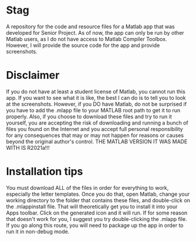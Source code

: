# Stag
A repository for the code and resource files for a Matlab app that was developed for Senior Project. As of now, the app can only be run by other Matlab users, as I do not have access to Matlab Compiler Toolbox. However, I will provide the source code for the app and provide screenshots.

# Disclaimer
If you do not have at least a student license of Matlab, you cannot run this app. If you want to see what it is like, the best I can do is to tell you to look at the screenshots. However, if you DO have Matlab, do not be surprised if you have to add the .mlapp file to your MATLAB root path to get it to run properly. Also, if you choose to download these files and try to run it yourself, you are accepting the risk of downloading and running a bunch of files you found on the Internet and you accept full personal responsibility for any consequences that may or may not happen for reasons or causes beyond the original author's control. THE MATLAB VERSION IT WAS MADE WITH IS R2021a!!!

# Installation tips
You must download ALL of the files in order for everything to work, especially the letter templates. Once you do that, open Matlab, change your working directory to the folder that contains these files, and double-click on the .mlappinstall file. That will theoretically get you to install it into your Apps toolbar. Click on the generated icon and it will run. If for some reason that doesn't work for you, I suggest you try double-clicking the .mlapp file. If you go along this route, you will need to package up the app in order to run it in non-debug mode. 
